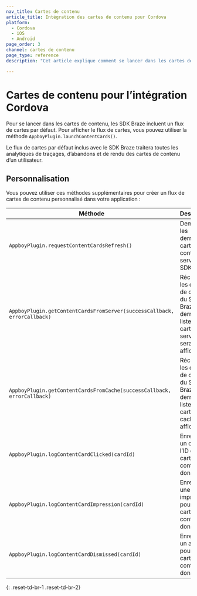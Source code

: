 ```yaml
---
nav_title: Cartes de contenu
article_title: Intégration des cartes de contenu pour Cordova
platform: 
  - Cordova
  - iOS
  - Android
page_order: 3
channel: cartes de contenu
page_type: reference
description: "Cet article explique comment se lancer dans les cartes de contenu pour Cordova."

---
```


# Cartes de contenu pour l’intégration Cordova

Pour se lancer dans les cartes de contenu, les SDK Braze incluent un flux de cartes par défaut. Pour afficher le flux de cartes, vous pouvez utiliser la méthode `AppboyPlugin.launchContentCards()`.

Le flux de cartes par défaut inclus avec le SDK Braze traitera toutes les analytiques de traçages, d’abandons et de rendu des cartes de contenu d’un utilisateur.

## Personnalisation

Vous pouvez utiliser ces méthodes supplémentaires pour créer un flux de cartes de contenu personnalisé dans votre application :

|Méthode | Description |
|---|---|
|`AppboyPlugin.requestContentCardsRefresh()`|Demande les dernières cartes de contenu du serveur SDK Braze.|
|`AppboyPlugin.getContentCardsFromServer(successCallback, errorCallback)`|Récupère les cartes de contenu du SDK Braze. La dernière liste des cartes du serveur sera affichée.|
|`AppboyPlugin.getContentCardsFromCache(successCallback, errorCallback)`|Récupère les cartes de contenu du SDK Braze. La dernière liste des cartes du cache sera affichée.|
|`AppboyPlugin.logContentCardClicked(cardId)`|Enregistre un clic pour l’ID de carte de contenu donné.|
|`AppboyPlugin.logContentCardImpression(cardId)`|Enregistre une impression pour l’ID de carte de contenu donné.|
|`AppboyPlugin.logContentCardDismissed(cardId)`|Enregistre un abandon pour l’ID de carte de contenu donné.|
{: .reset-td-br-1 .reset-td-br-2}
